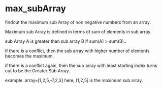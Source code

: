 # max_subArray

findout the maximum sub Array of non negative numbers from an array.

Maximum sub Array is defined in terms of sum of elements in sub array.

sub Array A is greater than sub array B if sum(A) > sum(B)..

if there is a conflict, then the sub array with higher number of elements becomes the maximum.

if there is a conflict again, then the sub array with least starting index turns out to be the Greater Sub Array.

example:
array=[1,2,5,-7,2,3]
here, [1,2,5] is the maximum sub array.
